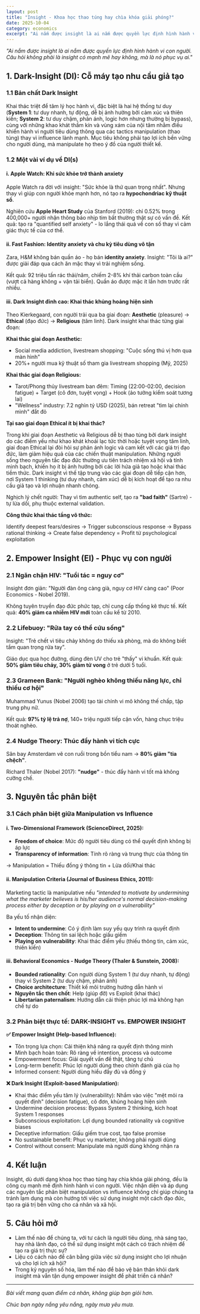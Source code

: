 ```yaml
---
layout: post
title: "Insight - Khoa học thao túng hay chìa khóa giải phóng?"
date: 2025-10-04
category: economics
excerpt: "Ai nắm được insight là ai nắm được quyền lực định hình hành vi con người. Câu hỏi không phải là insight có mạnh mẽ hay không, mà là nó phục vụ ai."
---
```


*"Ai nắm được insight là ai nắm được quyền lực định hình hành vi con người. Câu hỏi không phải là insight có mạnh mẽ hay không, mà là nó phục vụ ai."*

## 1. Dark-Insight (DI): Cỗ máy tạo nhu cầu giả tạo

### 1.1 Bản chất Dark Insight

Khai thác triệt để tâm lý học hành vi, đặc biệt là hai hệ thống tư duy (**System 1**: tư duy nhanh, tự động, dễ bị ảnh hưởng bởi cảm xúc và thiên kiến; **System 2**: tư duy chậm, phản ánh, logic hơn nhưng thường bị bypass), cùng với những khao khát thầm kín và vùng xám của nội tâm nhằm điều khiển hành vi người tiêu dùng thông qua các tactics manipulation (thao túng) thay vì influence lành mạnh. Mục tiêu không phải tạo lợi ích bền vững cho người dùng, mà manipulate họ theo ý đồ của người thiết kế.

### 1.2 Một vài ví dụ về DI(s)

#### i. Apple Watch: Khi sức khỏe trở thành anxiety

Apple Watch ra đời với insight: "Sức khỏe là thứ quan trọng nhất". Nhưng thay vì giúp con người khỏe mạnh hơn, nó tạo ra **hypochondriac kỹ thuật số**.

Nghiên cứu **Apple Heart Study** của Stanford (2019): chỉ 0.52% trong 400,000+ người nhận thông báo nhịp tim bất thường thật sự có vấn đề. Kết quả: tạo ra "quantified self anxiety" - lo lắng thái quá về con số thay vì cảm giác thực tế của cơ thể.

#### ii. Fast Fashion: Identity anxiety và chu kỳ tiêu dùng vô tận

Zara, H&M không bán quần áo - họ bán **identity anxiety**. Insight: "Tôi là ai?" được giải đáp qua cách ăn mặc thay vì trải nghiệm sống.

Kết quả: 92 triệu tấn rác thải/năm, chiếm 2-8% khí thải carbon toàn cầu (vượt cả hàng không + vận tải biển). Quần áo được mặc ít lần hơn trước rất nhiều.

#### iii. Dark Insight đỉnh cao: Khai thác khủng hoảng hiện sinh

Theo Kierkegaard, con người trải qua ba giai đoạn: **Aesthetic** (pleasure) → **Ethical** (đạo đức) → **Religious** (tâm linh). Dark insight khai thác từng giai đoạn:

**Khai thác giai đoạn Aesthetic:**
- Social media addiction, livestream shopping: "Cuộc sống thú vị hơn qua màn hình"
- 20%+ người mua kỹ thuật số tham gia livestream shopping (Mỹ, 2025)

**Khai thác giai đoạn Religious:**
- Tarot/Phong thủy livestream ban đêm: Timing (22:00-02:00, decision fatigue) + Target (cô đơn, tuyệt vọng) + Hook (ảo tưởng kiểm soát tương lai)
- "Wellness" industry: 7.2 nghìn tỷ USD (2025), bán retreat "tìm lại chính mình" đắt đỏ

**Tại sao giai đoạn Ethical ít bị khai thác?**

Trong khi giai đoạn Aesthetic và Religious dễ bị thao túng bởi dark insight do các điểm yếu như khao khát khoái lạc tức thời hoặc tuyệt vọng tâm linh, giai đoạn Ethical lại đòi hỏi sự phản ánh logic và cam kết với các giá trị đạo đức, làm giảm hiệu quả của các chiến thuật manipulation. Những người sống theo nguyên tắc đạo đức thường ưu tiên trách nhiệm xã hội và tính minh bạch, khiến họ ít bị ảnh hưởng bởi các lời hứa giả tạo hoặc khai thác tiềm thức. Dark insight vì thế tập trung vào các giai đoạn dễ tiếp cận hơn, nơi System 1 thinking (tư duy nhanh, cảm xúc) dễ bị kích hoạt để tạo ra nhu cầu giả tạo và lợi nhuận nhanh chóng.

Nghịch lý chết người: Thay vì tìm authentic self, tạo ra **"bad faith"** (Sartre) - tự lừa dối, phụ thuộc external validation.

**Công thức khai thác tầng vô thức:**

Identify deepest fears/desires → Trigger subconscious response → Bypass rational thinking → Create false dependency = Profit từ psychological exploitation

## 2. Empower Insight (EI) - Phục vụ con người

### 2.1 Ngăn chặn HIV: "Tuổi tác = nguy cơ"

Insight đơn giản: "Người đàn ông càng già, nguy cơ HIV càng cao" (Poor Economics - Nobel 2019).

Không tuyên truyền đạo đức phức tạp, chỉ cung cấp thống kê thực tế. Kết quả: **40% giảm ca nhiễm HIV mới** toàn cầu kể từ 2010.

### 2.2 Lifebuoy: "Rửa tay có thể cứu sống"

Insight: "Trẻ chết vì tiêu chảy không do thiếu xà phòng, mà do không biết tầm quan trọng rửa tay".

Giáo dục qua học đường, dùng đèn UV cho trẻ "thấy" vi khuẩn. Kết quả: **50% giảm tiêu chảy, 30% giảm tử vong** ở trẻ dưới 5 tuổi.

### 2.3 Grameen Bank: "Người nghèo không thiếu năng lực, chỉ thiếu cơ hội"

Muhammad Yunus (Nobel 2006) tạo tài chính vi mô không thế chấp, tập trung phụ nữ.

Kết quả: **97% tỷ lệ trả nợ**, 140+ triệu người tiếp cận vốn, hàng chục triệu thoát nghèo.

### 2.4 Nudge Theory: Thúc đẩy hành vi tích cực

Sân bay Amsterdam vẽ con ruồi trong bồn tiểu nam → **80% giảm "tia chệch"**.

Richard Thaler (Nobel 2017): **"nudge"** - thúc đẩy hành vi tốt mà không cưỡng chế.

## 3. Nguyên tắc phân biệt

### 3.1 Cách phân biệt giữa Manipulation vs Influence

#### i. Two-Dimensional Framework (ScienceDirect, 2025):

- **Freedom of choice**: Mức độ người tiêu dùng có thể quyết định không bị áp lực
- **Transparency of information**: Tính rõ ràng và trung thực của thông tin

→ Manipulation = Thiếu đồng ý thông tin + Lừa dối/Khai thác

#### ii. Manipulation Criteria (Journal of Business Ethics, 2011):

Marketing tactic là manipulative nếu *"intended to motivate by undermining what the marketer believes is his/her audience's normal decision-making process either by deception or by playing on a vulnerability"*

Ba yếu tố nhận diện:
- **Intent to undermine**: Có ý định làm suy yếu quy trình ra quyết định
- **Deception**: Thông tin sai lệch hoặc giấu giếm
- **Playing on vulnerability**: Khai thác điểm yếu (thiếu thông tin, cảm xúc, thiên kiến)

#### iii. Behavioral Economics - Nudge Theory (Thaler & Sunstein, 2008):

- **Bounded rationality**: Con người dùng System 1 (tư duy nhanh, tự động) thay vì System 2 (tư duy chậm, phản ánh)
- **Choice architecture**: Thiết kế môi trường hướng dẫn hành vi
- **Nguyên tắc then chốt**: Help (giúp đỡ) vs Exploit (khai thác)
- **Libertarian paternalism**: Hướng dẫn cải thiện phúc lợi mà không hạn chế tự do

### 3.2 Phân biệt thực tế: DARK-INSIGHT vs. EMPOWER INSIGHT

**✅ Empower Insight (Help-based Influence):**
- Tôn trọng lựa chọn: Cải thiện khả năng ra quyết định thông minh
- Minh bạch hoàn toàn: Rõ ràng về intention, process và outcome
- Empowerment focus: Giải quyết vấn đề thật, tăng tự chủ
- Long-term benefit: Phúc lợi người dùng theo chính đánh giá của họ
- Informed consent: Người dùng hiểu đầy đủ và đồng ý

**❌ Dark Insight (Exploit-based Manipulation):**
- Khai thác điểm yếu tâm lý (vulnerability): Nhắm vào việc "mệt mỏi ra quyết định" (decision fatigue), cô đơn, khủng hoảng hiện sinh
- Undermine decision process: Bypass System 2 thinking, kích hoạt System 1 responses
- Subconscious exploitation: Lợi dụng bounded rationality và cognitive biases
- Deceptive information: Giấu giếm true cost, tạo false promise
- No sustainable benefit: Phục vụ marketer, không phải người dùng
- Control without consent: Manipulate mà người dùng không nhận ra

## 4. Kết luận

Insight, dù dưới dạng khoa học thao túng hay chìa khóa giải phóng, đều là công cụ mạnh mẽ định hình hành vi con người. Việc nhận diện và áp dụng các nguyên tắc phân biệt manipulation vs influence không chỉ giúp chúng ta tránh lạm dụng mà còn hướng tới việc sử dụng insight một cách đạo đức, tạo ra giá trị bền vững cho cá nhân và xã hội.

## 5. Câu hỏi mở

- Làm thế nào để chúng ta, với tư cách là người tiêu dùng, nhà sáng tạo, hay nhà lãnh đạo, có thể sử dụng insight một cách có trách nhiệm để tạo ra giá trị thực sự?
- Liệu có cách nào để cân bằng giữa việc sử dụng insight cho lợi nhuận và cho lợi ích xã hội?
- Trong kỷ nguyên số hóa, làm thế nào để bảo vệ bản thân khỏi dark insight mà vẫn tận dụng empower insight để phát triển cá nhân?

---

*Bài viết mang quan điểm cá nhân, không giúp bạn giỏi hơn.*

*Chúc bạn ngày nắng yêu nắng, ngày mưa yêu mưa.*
